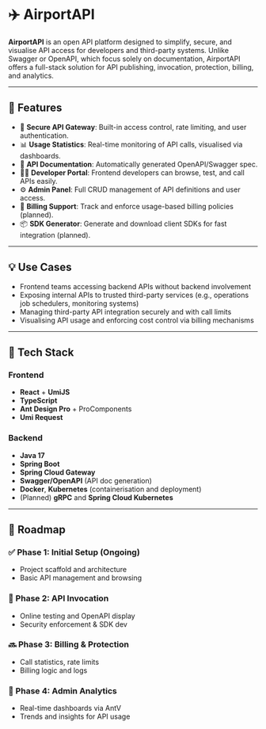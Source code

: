# ✈️ AirportAPI

**AirportAPI** is an open API platform designed to simplify, secure, and visualise API access for developers and third-party systems. Unlike Swagger or OpenAPI, which focus solely on documentation, AirportAPI offers a full-stack solution for API publishing, invocation, protection, billing, and analytics.

---

## 🚀 Features

- 🔐 **Secure API Gateway**: Built-in access control, rate limiting, and user authentication.
- 📊 **Usage Statistics**: Real-time monitoring of API calls, visualised via dashboards.
- 📄 **API Documentation**: Automatically generated OpenAPI/Swagger spec.
- 🧑‍💻 **Developer Portal**: Frontend developers can browse, test, and call APIs easily.
- ⚙️ **Admin Panel**: Full CRUD management of API definitions and user access.
- 💸 **Billing Support**: Track and enforce usage-based billing policies (planned).
- 📦 **SDK Generator**: Generate and download client SDKs for fast integration (planned).

---

## 💡 Use Cases

- Frontend teams accessing backend APIs without backend involvement
- Exposing internal APIs to trusted third-party services (e.g., operations job schedulers, monitoring systems)
- Managing third-party API integration securely and with call limits
- Visualising API usage and enforcing cost control via billing mechanisms

---

## 🧱 Tech Stack

### Frontend
- **React** + **UmiJS**
- **TypeScript**
- **Ant Design Pro** + ProComponents
- **Umi Request**

### Backend
- **Java 17**
- **Spring Boot**
- **Spring Cloud Gateway**
- **Swagger/OpenAPI** (API doc generation)
- **Docker**, **Kubernetes** (containerisation and deployment)
- (Planned) **gRPC** and **Spring Cloud Kubernetes**

---

## 📌 Roadmap

### ✅ Phase 1: Initial Setup (Ongoing)

- Project scaffold and architecture
- Basic API management and browsing

### 🔄 Phase 2: API Invocation

- Online testing and OpenAPI display
- Security enforcement & SDK dev

### 🔜 Phase 3: Billing & Protection

- Call statistics, rate limits
- Billing logic and logs

### 🧠 Phase 4: Admin Analytics

- Real-time dashboards via AntV
- Trends and insights for API usage

<!--

**Here are some ideas to get you started:**

🙋‍♀️ A short introduction - what is your organization all about?
🌈 Contribution guidelines - how can the community get involved?
👩‍💻 Useful resources - where can the community find your docs? Is there anything else the community should know?
🍿 Fun facts - what does your team eat for breakfast?
🧙 Remember, you can do mighty things with the power of [Markdown](https://docs.github.com/github/writing-on-github/getting-started-with-writing-and-formatting-on-github/basic-writing-and-formatting-syntax)
-->
